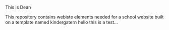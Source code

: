 This is Dean

This repository contains webiste elements needed for a school website built on a template named kindergatern
hello this is a test...
